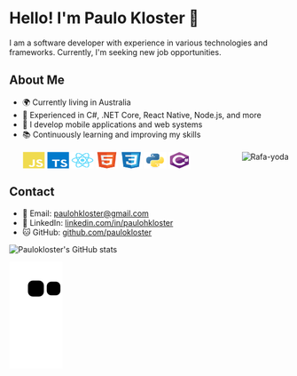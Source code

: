 # Hello! I'm Paulo Kloster 👋

I am a software developer with experience in various technologies and frameworks. Currently, I'm seeking new job opportunities.

## About Me

- 🌍 Currently living in Australia
- 💼 Experienced in C#, .NET Core, React Native, Node.js, and more
- 🚀 I develop mobile applications and web systems
- 📚 Continuously learning and improving my skills
  <div style="display: inline_block"><br>
  <img align="center" alt="Rafa-Js" height="30" width="40" src="https://raw.githubusercontent.com/devicons/devicon/master/icons/javascript/javascript-plain.svg">
  <img align="center" alt="Rafa-Ts" height="30" width="40" src="https://raw.githubusercontent.com/devicons/devicon/master/icons/typescript/typescript-plain.svg">
  <img align="center" alt="Rafa-React" height="30" width="40" src="https://raw.githubusercontent.com/devicons/devicon/master/icons/react/react-original.svg">
  <img align="center" alt="Rafa-HTML" height="30" width="40" src="https://raw.githubusercontent.com/devicons/devicon/master/icons/html5/html5-original.svg">
  <img align="center" alt="Rafa-CSS" height="30" width="40" src="https://raw.githubusercontent.com/devicons/devicon/master/icons/css3/css3-original.svg">
  <img align="center" alt="Rafa-Python" height="30" width="40" src="https://raw.githubusercontent.com/devicons/devicon/master/icons/python/python-original.svg">
  <img align="center" alt="Rafa-Csharp" height="30" width="40" src="https://raw.githubusercontent.com/devicons/devicon/master/icons/csharp/csharp-original.svg">
  <img align="right" alt="Rafa-yoda" src="https://cdn.discordapp.com/attachments/795358919417397249/825430589581688872/hi.gif">
</div>

## Contact

- 📧 Email: [paulohkloster@gmail.com](mailto:paulohkloster@gmail.com)
- 📱 LinkedIn: [linkedin.com/in/paulohkloster](https://www.linkedin.com/in/paulokloster/)
- 🐱 GitHub: [github.com/paulokloster](https://github.com/paulokloster)


![Paulokloster's GitHub stats](https://github-readme-stats.vercel.app/api?username=paulokloster&show_icons=true&bg_color=00000000)
  

![GitHub Snake Animation](https://github.com/paulokloster/paulokloster/blob/output/github-contribution-grid-snake.svg)





